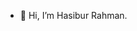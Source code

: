 - 👋 Hi, I’m Hasibur Rahman.

<!---
hasiburweb/hasiburweb is a ✨ special ✨ repository because its `README.md` (this file) appears on your GitHub profile.
You can click the Preview link to take a look at your changes.
--->
